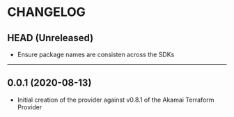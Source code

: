 CHANGELOG
=========

## HEAD (Unreleased)
* Ensure package names are consisten across the SDKs

---

## 0.0.1 (2020-08-13)
* Initial creation of the provider against v0.8.1 of the Akamai Terraform Provider
